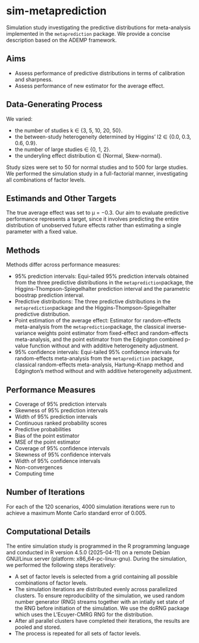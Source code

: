 # sim-metaprediction
Simulation study investigating the predictive distributions for meta-analysis implemented in the `metaprediction` package. We provide a concise description based on the ADEMP framework.

## Aims
- Assess performance of predictive distributions in terms of calibration and sharpness.
- Assess performance of new estimator for the average effect.

## Data-Generating Process
We varied:
- the number of studies k ∈ {3, 5, 10, 20, 50}.
- the between-study heterogeneity determined by Higgins’ I2 ∈ {0.0, 0.3, 0.6, 0.9}.
- the number of large studies ∈ {0, 1, 2}.
- the underyling effect distribution ∈ {Normal, Skew-normal}.

Study sizes were set to 50 for normal studies and to 500 for large studies. We performed the simulation study in a full-factorial manner, investigating all combinations of factor levels. 

## Estimands and Other Targets
The true average effect was set to μ = −0.3.  Our aim to evaluate predictive performance represents a target, since it involves predicting the entire distribution of unobserved future effects rather than estimating a single parameter with a fixed value.

## Methods
Methods differ across performance measures:

- 95% prediction intervals: Equi-tailed 95% prediction intervals obtained from the three predictive distributions in the `metaprediction`package, the Higgins-Thompson-Spiegelhalter prediction interval and the parametric boostrap prediction  interval.
- Predictive distributions: The three predictive distributions in the `metaprediction`package and the Higgins-Thompson-Spiegelhalter predictive distribution.
- Point estimation of the average effect: Estimator for random-effects meta-analysis from the `metaprediction`package, the classical inverse-variance weights point estimator from fixed-effect and random-effects meta-analysis, and the point estimator from the Edgington combined p-value function without and with additive heterogeneity adjustment.
-  95% confidence intervals: Equi-tailed 95% confidence intervals for random-effects meta-analysis from the `metaprediction` package, classical random-effects meta-analysis, Hartung–Knapp method and Edgington’s method without and with additive heterogeneity adjustment.

## Performance Measures
- Coverage of 95% prediction intervals
- Skewness of 95% prediction intervals
- Width of 95% prediction intervals
- Continuous ranked probability scores
- Predictive probabilities
- Bias of the point estimator
- MSE of the point estimator
- Coverage of 95% confidence intervals
- Skewness of 95% confidence intervals
- Width of 95% confidence intervals
- Non-convergences
- Computing time

## Number of Iterations
For each of the 120 scenarios, 4000 simulation iterations were run to achieve a maximum Monte Carlo standard error of 0.005.

## Computational Details
The entire simulation study is programmed in the R programming language and conducted in R version 4.5.0 (2025-04-11) on a remote Debian GNU/Linux server (platform: x86_64-pc-linux-gnu). During the simulation, we performed the following steps iteratively:

- A set of factor levels is selected from a grid containing all possible combinations of factor levels.
-  The simulation iterations are distributed evenly across parallelized clusters. To ensure reproducibility of the simulation, we used random number generator (RNG) streams together with an intially set state of the RNG before initiation of the simulation. We use the doRNG package which uses the L’Ecuyer-CMRG RNG for the distribution. 
- After all parallel clusters have completed their iterations, the results are pooled and stored.
- The process is repeated for all sets of factor levels.
